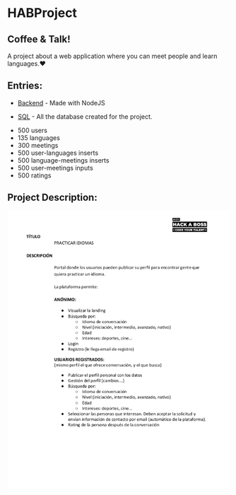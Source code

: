 # HABProject

## Coffee & Talk!

A project about a web application where you can meet people and learn languages.❤️

## Entries:

* [Backend](https://github.com/Marioblancocid/entregas-hab/tree/master/CSS) - Made with NodeJS 

* [SQL](https://github.com/Marioblancocid/entregas-hab/tree/master/html) - All the database created for the project.
- 500 users 
- 135 languages
- 300 meetings 
- 500 user-languages inserts
- 500 language-meetings inserts
- 500 user-meetings inputs
- 500 ratings

## Project Description:

![Documentation](/Project.png)
